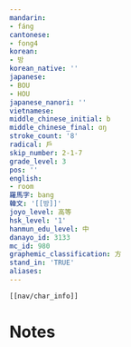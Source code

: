 ```yaml
---
mandarin:
- fáng
cantonese:
- fong4
korean:
- 방
korean_native: ''
japanese:
- BOU
- HOU
japanese_nanori: ''
vietnamese:
middle_chinese_initial: b
middle_chinese_final: ɑŋ
stroke_count: '8'
radical: 戶
skip_number: 2-1-7
grade_level: 3
pos: ''
english:
- room
羅馬字: bang
韓文: '[[방]]'
joyo_level: 高等
hsk_level: '1'
hanmun_edu_level: 中
danayo_id: 3133
mc_id: 980
graphemic_classification: 方
stand_in: 'TRUE'
aliases:
---
```

```meta-bind-embed
[[nav/char_info]]
```

# Notes
